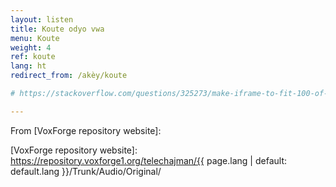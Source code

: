 ```yaml
---
layout: listen
title: Koute odyo vwa
menu: Koute
weight: 4
ref: koute
lang: ht
redirect_from: /akèy/koute

# https://stackoverflow.com/questions/325273/make-iframe-to-fit-100-of-containers-remaining-height

---
```

From [VoxForge repository website]:





[VoxForge repository website]: https://repository.voxforge1.org/telechajman/{{ page.lang | default: default.lang }}/Trunk/Audio/Original/
